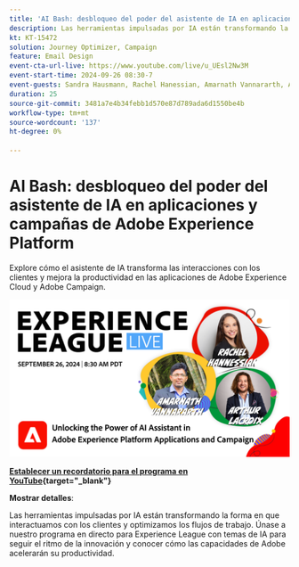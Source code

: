 ```yaml
---
title: 'AI Bash: desbloqueo del poder del asistente de IA en aplicaciones y campañas de Adobe Experience Platform'
description: Las herramientas impulsadas por IA están transformando la forma en que interactuamos con los clientes y optimizamos los flujos de trabajo. Únase a nuestro seminario web en directo para Experience League con temas de IA para mantenerse al día con el ritmo de la innovación y conocer cómo las capacidades de Adobe acelerarán su productividad. 
kt: KT-15472
solution: Journey Optimizer, Campaign
feature: Email Design
event-cta-url-live: https://www.youtube.com/live/u_UEsl2Nw3M
event-start-time: 2024-09-26 08:30-7
event-guests: Sandra Hausmann, Rachel Hanessian, Amarnath Vannararth, Arthur Lacroix
duration: 25
source-git-commit: 3481a7e4b34febb1d570e87d789ada6d1550be4b
workflow-type: tm+mt
source-wordcount: '137'
ht-degree: 0%

---
```


# AI Bash: desbloqueo del poder del asistente de IA en aplicaciones y campañas de Adobe Experience Platform

Explore cómo el asistente de IA transforma las interacciones con los clientes y mejora la productividad en las aplicaciones de Adobe Experience Cloud y Adobe Campaign. 

[![ExL ACTIVO el 26 de septiembre de 2024](/help/experience-league-live/episodes/assets/WebBanner-09-26-2024.png)](https://www.youtube.com/watch?v=J48CNmcV7wc)

**[Establecer un recordatorio para el programa en YouTube](https://www.youtube.com/watch?v=J48CNmcV7wc){target="_blank"}**

**Mostrar detalles**:

Las herramientas impulsadas por IA están transformando la forma en que interactuamos con los clientes y optimizamos los flujos de trabajo. Únase a nuestro programa en directo para Experience League con temas de IA para seguir el ritmo de la innovación y conocer cómo las capacidades de Adobe acelerarán su productividad. 


